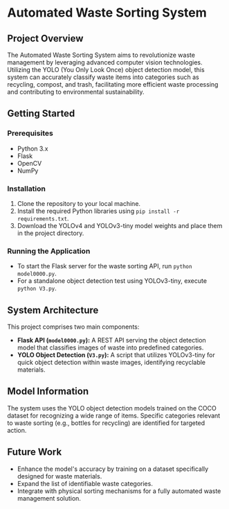 # Automated Waste Sorting System

## Project Overview
The Automated Waste Sorting System aims to revolutionize waste management by leveraging advanced computer vision technologies. Utilizing the YOLO (You Only Look Once) object detection model, this system can accurately classify waste items into categories such as recycling, compost, and trash, facilitating more efficient waste processing and contributing to environmental sustainability.

## Getting Started

### Prerequisites
- Python 3.x
- Flask
- OpenCV
- NumPy

### Installation
1. Clone the repository to your local machine.
2. Install the required Python libraries using `pip install -r requirements.txt`.
3. Download the YOLOv4 and YOLOv3-tiny model weights and place them in the project directory.

### Running the Application
- To start the Flask server for the waste sorting API, run `python model0000.py`.
- For a standalone object detection test using YOLOv3-tiny, execute `python V3.py`.

## System Architecture
This project comprises two main components:
- **Flask API (`model0000.py`):** A REST API serving the object detection model that classifies images of waste into predefined categories.
- **YOLO Object Detection (`V3.py`):** A script that utilizes YOLOv3-tiny for quick object detection within waste images, identifying recyclable materials.

## Model Information
The system uses the YOLO object detection models trained on the COCO dataset for recognizing a wide range of items. Specific categories relevant to waste sorting (e.g., bottles for recycling) are identified for targeted action.

## Future Work
- Enhance the model's accuracy by training on a dataset specifically designed for waste materials.
- Expand the list of identifiable waste categories.
- Integrate with physical sorting mechanisms for a fully automated waste management solution.



